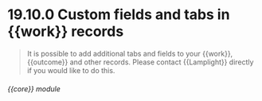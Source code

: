 # 19.10.0    Custom fields and tabs in {{work}} records

> It is possible to add additional tabs and fields to your {{work}}, {{outcome}} and other records. Please contact {{Lamplight}} directly if you would like to do this. 

 

###### {{core}} module

